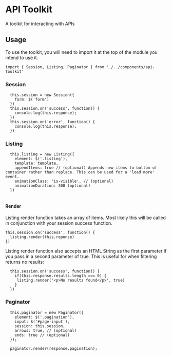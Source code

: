# API Toolkit
A toolkit for interacting with APIs

## Usage

To use the toolkit, you will need to import it at the top of the module you intend to use it.
```
import { Session, Listing, Paginator } from './../components/api-toolkit'
```

### Session
```
  this.session = new Session({
    form: $('form')
  })
  this.session.on('success', function() {
    console.log(this.response);
  })
  this.session.on('error', function() {
    console.log(this.response);
  })
```

### Listing
```
  this.listing = new Listing({
    element: $('.listing'),
    template: template,
    appendItems: true // (optional) Appends new items to bottom of container rather than replace. This can be used for a 'load more' event.
    animationClass: 'is-visible', // (optional)
    animationDuration: 300 (optional)
  })
  
```
#### Render 
Listing render function takes an array of items. Most likely this will be called in conjunction with your session success function.
```
this.session.on('success', function() {
  listing.render(this.reponse)
})
```
Listing render function also accepts an HTML String as the first parameter if you pass in a second parameter of true. This is useful for when filtering returns no results:
```
  this.session.on('success', function() {
    if(this.response.results.length === 0) {
     listing.render('<p>No results found</p>', true)
    }
  })
```

### Paginator
```
  this.paginator = new Paginator({
    element: $('.pagination'),
    input: $('#page-input'),
    session: this.session,
    arrows: true, // (optional)
    ends: true // (optional)
  });

  paginator.render(response.pagination);
```
